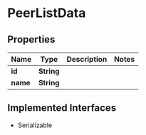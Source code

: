 

# PeerListData


## Properties

Name | Type | Description | Notes
------------ | ------------- | ------------- | -------------
**id** | **String** |  | 
**name** | **String** |  | 


## Implemented Interfaces

* Serializable


